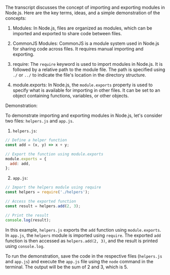 
The transcript discusses the concept of importing and exporting modules in Node.js. Here are the key terms, ideas, and a simple demonstration of the concepts:

1. Modules: In Node.js, files are organized as modules, which can be imported and exported to share code between files.

2. CommonJS Modules: CommonJS is a module system used in Node.js for sharing code across files. It requires manual importing and exporting.

3. require: The `require` keyword is used to import modules in Node.js. It is followed by a relative path to the module file. The path is specified using `./` or `../` to indicate the file's location in the directory structure.

4. module.exports: In Node.js, the `module.exports` property is used to specify what is available for importing in other files. It can be set to an object containing functions, variables, or other objects.

Demonstration:

To demonstrate importing and exporting modules in Node.js, let's consider two files: `helpers.js` and `app.js`.

1. `helpers.js`:
```javascript
// Define a helper function
const add = (x, y) => x + y;

// Export the function using module.exports
module.exports = {
  add: add,
};
```

2. `app.js`:
```javascript
// Import the helpers module using require
const helpers = require('./helpers');

// Access the exported function
const result = helpers.add(2, 3);

// Print the result
console.log(result);
```

In this example, `helpers.js` exports the `add` function using `module.exports`. In `app.js`, the `helpers` module is imported using `require`. The exported `add` function is then accessed as `helpers.add(2, 3)`, and the result is printed using `console.log`.

To run the demonstration, save the code in the respective files (`helpers.js` and `app.js`) and execute the `app.js` file using the `node` command in the terminal. The output will be the sum of 2 and 3, which is 5.